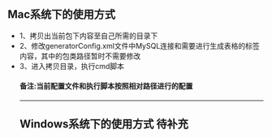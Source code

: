 ## Mac系统下的使用方式

* 1、拷贝出当前包下内容至自己所需的目录下
* 2、修改generatorConfig.xml文件中MySQL连接和需要进行生成表格的<table>标签内容，其中的包类路径暂时不需要修改
* 3、进入拷贝目录，执行cmd脚本

#### 备注:当前配置文件和执行脚本按照相对路径进行的配置

 ---

## Windows系统下的使用方式 待补充
